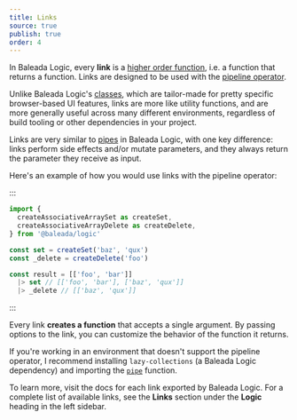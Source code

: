 ```yaml
---
title: Links
source: true
publish: true
order: 4
---
```


In Baleada Logic, every **link** is a [higher order function](https://medium.com/javascript-scene/higher-order-functions-composing-software-5365cf2cbe99), i.e. a function that returns a function. Links are designed to be used with the [pipeline operator](https://developer.mozilla.org/en-US/docs/Web/JavaScript/Reference/Operators/Pipeline_operator).

Unlike Baleada Logic's [classes](/docs/logic/classes-overview), which are tailor-made for pretty specific browser-based UI features, links are more like utility functions, and are more generally useful across many different environments, regardless of build tooling or other dependencies in your project.

Links are very similar to [pipes](/docs/logic/pipes-overview) in Baleada Logic, with one key difference: links perform side effects and/or mutate parameters, and they always return the parameter they receive as input.

Here's an example of how you would use links with the pipeline operator:

:::
```js
import {
  createAssociativeArraySet as createSet,
  createAssociativeArrayDelete as createDelete,
} from '@baleada/logic'

const set = createSet('baz', 'qux')
const _delete = createDelete('foo')

const result = [['foo', 'bar']]
  |> set // [['foo', 'bar'], ['baz', 'qux']]
  |> _delete // [['baz', 'qux']]
```
:::

Every link **creates a function** that accepts a single argument. By passing options to the link, you can customize the behavior of the function it returns.

If you're working in an environment that doesn't support the pipeline operator, I recommend installing `lazy-collections` (a Baleada Logic dependency) and importing the [`pipe`](https://github.com/RobinMalfait/lazy-collections#pipe) function.

To learn more, visit the docs for each link exported by Baleada Logic. For a complete list of available links, see the **Links** section under the **Logic** heading in the left sidebar.
